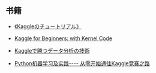 ## 书籍

- [《Kaggleのチュートリアル》](https://www.amazon.com/Kaggle%E3%81%AE%E3%83%81%E3%83%A5%E3%83%BC%E3%83%88%E3%83%AA%E3%82%A2%E3%83%AB%E7%AC%AC%EF%BC%95%E7%89%88-Japanese-%E3%82%AB%E3%83%AC%E3%83%BC%E3%81%A1%E3%82%83%E3%82%93/dp/B09L3C69ZW/)
- [Kaggle for Beginners: with Kernel Code](https://www.amazon.com/Kaggle%E3%81%A7%E5%8B%9D%E3%81%A4%E3%83%87%E3%83%BC%E3%82%BF%E5%88%86%E6%9E%90%E3%81%AE%E6%8A%80%E8%A1%93/dp/4297108437/)
- [Kaggleで勝つデータ分析の技術](https://www.amazon.com/Kaggle%E3%81%A7%E5%8B%9D%E3%81%A4%E3%83%87%E3%83%BC%E3%82%BF%E5%88%86%E6%9E%90%E3%81%AE%E6%8A%80%E8%A1%93/dp/4297108437/)

- [Python机器学习及实践---- 从零开始通往Kaggle竞赛之路](https://www.amazon.com/Python%E6%9C%BA%E5%99%A8%E5%AD%A6%E4%B9%A0%E5%8F%8A%E5%AE%9E%E8%B7%B5-%E4%BB%8E%E9%9B%B6%E5%BC%80%E5%A7%8B%E9%80%9A%E5%BE%80Kaggle%E7%AB%9E%E8%B5%9B%E4%B9%8B%E8%B7%AF-Chinese-%E8%8C%83%E6%B7%BC%E7%BC%96%E8%91%97-ebook/dp/B09QFVDP74/)